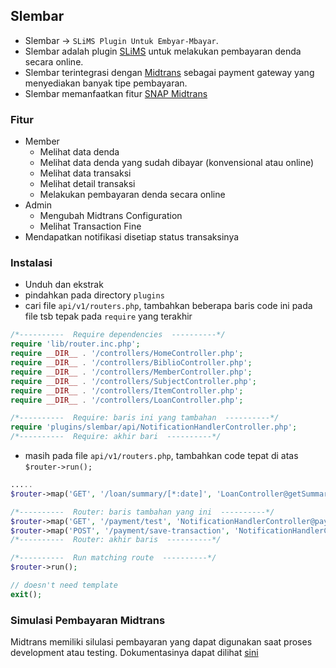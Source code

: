 ## Slembar
- Slembar -> `SLiMS Plugin Untuk Embyar-Mbayar`.
- Slembar adalah plugin [SLiMS](https://slims.web.id/web/) untuk melakukan pembayaran denda secara online.
- Slembar terintegrasi dengan [Midtrans](https://midtrans.com/) sebagai payment gateway yang menyediakan banyak tipe pembayaran.
- Slembar memanfaatkan fitur [SNAP Midtrans](https://snap-docs.midtrans.com/) 

### Fitur
- Member
    - Melihat data denda
    - Melihat data denda yang sudah dibayar (konvensional atau online)
    - Melihat data transaksi
    - Melihat detail transaksi
    - Melakukan pembayaran denda secara online
- Admin
    - Mengubah Midtrans Configuration
    - Melihat Transaction Fine
- Mendapatkan notifikasi disetiap status transaksinya


### Instalasi
- Unduh dan ekstrak
- pindahkan pada directory `plugins`
- cari file `api/v1/routers.php`, tambahkan beberapa baris code ini pada file tsb tepak pada `require` yang terakhir
```php
/*----------  Require dependencies  ----------*/
require 'lib/router.inc.php';
require __DIR__ . '/controllers/HomeController.php';
require __DIR__ . '/controllers/BiblioController.php';
require __DIR__ . '/controllers/MemberController.php';
require __DIR__ . '/controllers/SubjectController.php';
require __DIR__ . '/controllers/ItemController.php';
require __DIR__ . '/controllers/LoanController.php';

/*----------  Require: baris ini yang tambahan  ----------*/
require 'plugins/slembar/api/NotificationHandlerController.php';
/*----------  Require: akhir bari  ----------*/
```
- masih pada file `api/v1/routers.php`, tambahkan code tepat di atas `$router->run();`
```php
.....
$router->map('GET', '/loan/summary/[*:date]', 'LoanController@getSummaryDate');

/*----------  Router: baris tambahan yang ini  ----------*/
$router->map('GET', '/payment/test', 'NotificationHandlerController@paymentTest');
$router->map('POST', '/payment/save-transaction', 'NotificationHandlerController@saveTransaction');
/*----------  Router: akhir baris  ----------*/

/*----------  Run matching route  ----------*/
$router->run();

// doesn't need template
exit();
```

### Simulasi Pembayaran Midtrans
Midtrans memiliki silulasi pembayaran yang dapat digunakan saat proses development atau testing. Dokumentasinya dapat dilihat [sini](https://snap-docs.midtrans.com/#testing-credentials)
